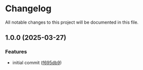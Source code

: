 # Changelog

All notable changes to this project will be documented in this file.

## 1.0.0 (2025-03-27)


### Features

* initial commit ([f695db9](https://github.com/OBMS-Open-Business-Management-Software/product-sample/commit/f695db95a5a495d4a8e9d9859cd94eb9a31d94e7))
